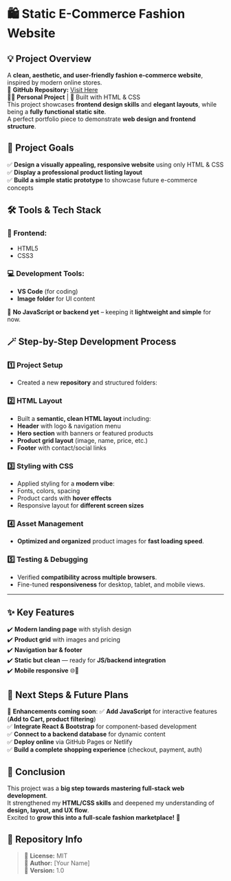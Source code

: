 # 🛍️ Static E-Commerce Fashion Website

## 💡 Project Overview
A **clean, aesthetic, and user-friendly fashion e-commerce website**, inspired by modern online stores.  
🔗 **GitHub Repository:** [Visit Here](https://github.com/riad-code/Ecommercesite)  
🧑‍💻 **Personal Project** | 💖 Built with HTML & CSS  
This project showcases **frontend design skills** and **elegant layouts**, while being a **fully functional static site**.  
A perfect portfolio piece to demonstrate **web design and frontend structure**.
## 🎯 Project Goals
✅ **Design a visually appealing, responsive website** using only HTML & CSS  
✅ **Display a professional product listing layout**  
✅ **Build a simple static prototype** to showcase future e-commerce concepts  
## 🛠️ Tools & Tech Stack
### 🔧 Frontend:
- HTML5
- CSS3

### 💻 Development Tools:
- **VS Code** (for coding)
- **Image folder** for UI content

📌 **No JavaScript or backend yet** – keeping it **lightweight and simple** for now.

## 🪄 Step-by-Step Development Process
### 1️⃣ Project Setup
- Created a new **repository** and structured folders:

### 2️⃣ HTML Layout
- Built a **semantic, clean HTML layout** including:
- **Header** with logo & navigation menu  
- **Hero section** with banners or featured products  
- **Product grid layout** (image, name, price, etc.)  
- **Footer** with contact/social links  

### 3️⃣ Styling with CSS
- Applied styling for a **modern vibe**:
- Fonts, colors, spacing  
- Product cards with **hover effects**  
- Responsive layout for **different screen sizes**  

### 4️⃣ Asset Management
- **Optimized and organized** product images for **fast loading speed**.

### 5️⃣ Testing & Debugging
- Verified **compatibility across multiple browsers**.
- Fine-tuned **responsiveness** for desktop, tablet, and mobile views.

---

## ✨ Key Features
✔️ **Modern landing page** with stylish design  
✔️ **Product grid** with images and pricing  
✔️ **Navigation bar & footer**  
✔️ **Static but clean** — ready for **JS/backend integration**  
✔️ **Mobile responsive** 🌐📱  


## 🔮 Next Steps & Future Plans
🚀 **Enhancements coming soon**:
✅ **Add JavaScript** for interactive features (**Add to Cart, product filtering**)  
✅ **Integrate React & Bootstrap** for component-based development  
✅ **Connect to a backend database** for dynamic content  
✅ **Deploy online** via GitHub Pages or Netlify  
✅ **Build a complete shopping experience** (checkout, payment, auth)  


## 💌 Conclusion
This project was a **big step towards mastering full-stack web development**.  
It strengthened my **HTML/CSS skills** and deepened my understanding of **design, layout, and UX flow**.  
Excited to **grow this into a full-scale fashion marketplace!** 🚀  

## 📌 Repository Info
> 📌 **License:** MIT  
> 📌 **Author:** [Your Name]  
> 📌 **Version:** 1.0  

